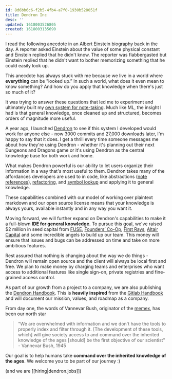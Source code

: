 ```yaml
---
id: 8d6bb6c6-f2b5-4fb4-a7f0-1930b528051f
title: Dendron Inc
desc: ''
updated: 1618003526805
created: 1618003135690
---
```


I read the following anecdote in an Albert Einstein biography back in the day. A reporter asked Einstein about the value of some physical constant and Einstein replied that he didn't know. The reporter was flabbergasted but Einstein replied that he didn't want to bother memorizing something that he could easily look up.

This anecdote has always stuck with me because we live in a world where **everything** can be "looked up.” In such a world, what does it even mean to know something? And how do you apply that knowledge when there's just so much of it?

It was trying to answer these questions that led me to experiment and ultimately built my [own system for note-taking](https://www.kevinslin.com/notes/3dd58f62-fee5-4f93-b9f1-b0f0f59a9b64.html). Much like ML, the insight I had is that general knowledge, once cleaned up and structured, becomes orders of magnitude more useful.

A year ago, I launched [Dendron](https://wiki.dendron.so/) to see if this system I developed would work for anyone else - now 3000 commits and 27,000 downloads later, I'm happy to say that it does. I get a thrill every time someone messages me about how they're using Dendron - whether it's planning out their next Dungeons and Dragons game or it's using Dendron as the central knowledge base for both work and home.

What makes Dendron powerful is our ability to let users organize their information in a way that's most useful to them. Dendron takes many of the affordances developers are used to in code, like abstractions ([note references](https://wiki.dendron.so/notes/f1af56bb-db27-47ae-8406-61a98de6c78c.html)), [refactoring](https://wiki.dendron.so/notes/eea2b078-1acc-4071-a14e-18299fc28f47.html#refactor-hierarchy), and [symbol lookup](https://wiki.dendron.so/notes/a7c3a810-28c8-4b47-96a6-8156b1524af3.html) and applying it to general knowledge.

These capabilities combined with our model of working over plaintext markdown and our open source license means that your knowledge is always yours, available instantly and in any way you want it.

Moving forward, we will further expand on Dendron's capabilities to make it a full-blown **IDE for general knowledge.** To pursue this goal, we've raised $2 million in seed capital from [FUSE](https://fuse.vc/), [Founders’ Co-Op](https://www.founderscoop.com/), [First Rays](https://www.firstraysvc.com/), [Altair Capital](https://www.altair-cap.com/) and some incredible angels to build up our team. This money will ensure that issues and bugs can be addressed on time and take on more ambitious features.

Rest assured that nothing is changing about the way we do things - Dendron will remain open source and the client will always be local first and free. We plan to make money by charging teams and enterprises who want access to additional features like single sign-on, private registries and fine-grained access control.

As part of our growth from a project to a company, we are also publishing the [Dendron Handbook](https://github.com/dendronhq/handbook). This is **heavily inspired** from the [Gitlab Handbook](https://about.gitlab.com/handbook/) and will document our mission, values, and roadmap as a company.

From day one, the words of Vannevar Bush, originator of the [memex](https://en.wikipedia.org/wiki/Memex), has been our north star

> "We are overwhelmed with information and we don't have the tools to properly index and filter through it. [The development of these tools, which] will give society access to and command over the inherited knowledge of the ages [should] be the first objective of our scientist" - Vannevar Bush, 1945

Our goal is to help humans take **command over the inherited knowledge of the ages**. We welcome you to be part of our journey :)

(and we are [[hiring|dendron.jobs]])

